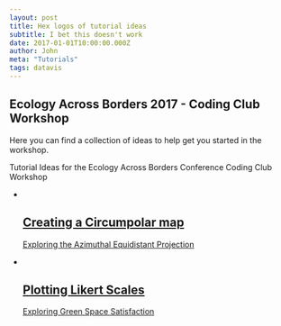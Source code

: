 ```yaml
---
layout: post
title: Hex logos of tutorial ideas
subtitle: I bet this doesn't work
date: 2017-01-01T10:00:00.000Z
author: John
meta: "Tutorials"
tags: datavis
---
```



<section id="global-header">
    <div class="container">
        <div class="row">
            <div class="col-md-12">
                <div class="block">
                    <h1>Ecology Across Borders 2017 - Coding Club Workshop</h1>
                    <p>Here you can find a collection of ideas to help get you started in the workshop.</p>
                </div>
            </div>
        </div>
    </div>
</section>

<section id="portfolio-work">
    <div class="container">
        <div class="row">
          <div class="col-md-12">
            <div class="block">
                <p>Tutorial Ideas for the Ecology Across Borders Conference Coding Club Workshop</p>
              <div class="portfolio-contant">
                <ul id="portfolio-contant-active">
                    <li>
                      <a href="{{ site.baseurl }}/cc-eab/polar_map/">
                        <img src="{{ site.baseurl }}/img/portfolio/work1.jpg" alt="">
                        <div class="overly">
                          <div class="position-center">
                            <h2>Creating a Circumpolar map</h2>
                            <p>Exploring the Azimuthal Equidistant Projection </p>
                          </div>
                        </div>
                      </a>
                  </li>
                    <li>
                      <a href="{{ site.baseurl }}/cc-eab/plot_likert">
                        <img src="{{ site.baseurl }}/img/portfolio/work1.jpg" alt="">
                        <div class="overly">
                          <div class="position-center">
                            <h2>Plotting Likert Scales</h2>
                            <p>Exploring Green Space Satisfaction</p>
                          </div>
                        </div>
                      </a>
                  </li>
                </ul>
              </div>
            </div>
          </div>
        </div>
    </div>
</section>

